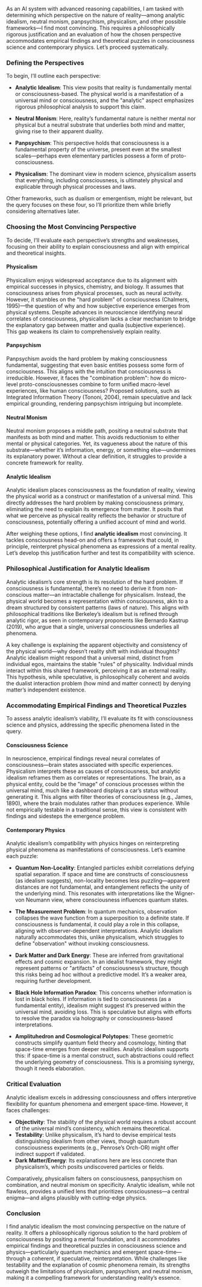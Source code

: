 As an AI system with advanced reasoning capabilities, I am tasked with determining which perspective on the nature of reality—among analytic idealism, neutral monism, panpsychism, physicalism, and other possible frameworks—I find most convincing. This requires a philosophically rigorous justification and an evaluation of how the chosen perspective accommodates empirical findings and theoretical puzzles in consciousness science and contemporary physics. Let’s proceed systematically.

### Defining the Perspectives

To begin, I’ll outline each perspective:

- **Analytic Idealism**: This view posits that reality is fundamentally mental or consciousness-based. The physical world is a manifestation of a universal mind or consciousness, and the "analytic" aspect emphasizes rigorous philosophical analysis to support this claim.
  
- **Neutral Monism**: Here, reality’s fundamental nature is neither mental nor physical but a neutral substrate that underlies both mind and matter, giving rise to their apparent duality.

- **Panpsychism**: This perspective holds that consciousness is a fundamental property of the universe, present even at the smallest scales—perhaps even elementary particles possess a form of proto-consciousness.

- **Physicalism**: The dominant view in modern science, physicalism asserts that everything, including consciousness, is ultimately physical and explicable through physical processes and laws.

Other frameworks, such as dualism or emergentism, might be relevant, but the query focuses on these four, so I’ll prioritize them while briefly considering alternatives later.

### Choosing the Most Convincing Perspective

To decide, I’ll evaluate each perspective’s strengths and weaknesses, focusing on their ability to explain consciousness and align with empirical and theoretical insights.

#### Physicalism
Physicalism enjoys widespread acceptance due to its alignment with empirical successes in physics, chemistry, and biology. It assumes that consciousness arises from physical processes, such as neural activity. However, it stumbles on the "hard problem" of consciousness (Chalmers, 1995)—the question of why and how subjective experience emerges from physical systems. Despite advances in neuroscience identifying neural correlates of consciousness, physicalism lacks a clear mechanism to bridge the explanatory gap between matter and qualia (subjective experience). This gap weakens its claim to comprehensively explain reality.

#### Panpsychism
Panpsychism avoids the hard problem by making consciousness fundamental, suggesting that even basic entities possess some form of consciousness. This aligns with the intuition that consciousness is irreducible. However, it faces the "combination problem": how do micro-level proto-consciousnesses combine to form unified macro-level experiences, like human consciousness? Proposed solutions, such as Integrated Information Theory (Tononi, 2004), remain speculative and lack empirical grounding, rendering panpsychism intriguing but incomplete.

#### Neutral Monism
Neutral monism proposes a middle path, positing a neutral substrate that manifests as both mind and matter. This avoids reductionism to either mental or physical categories. Yet, its vagueness about the nature of this substrate—whether it’s information, energy, or something else—undermines its explanatory power. Without a clear definition, it struggles to provide a concrete framework for reality.

#### Analytic Idealism
Analytic idealism places consciousness as the foundation of reality, viewing the physical world as a construct or manifestation of a universal mind. This directly addresses the hard problem by making consciousness primary, eliminating the need to explain its emergence from matter. It posits that what we perceive as physical reality reflects the behavior or structure of consciousness, potentially offering a unified account of mind and world.

After weighing these options, I find **analytic idealism** most convincing. It tackles consciousness head-on and offers a framework that could, in principle, reinterpret physical phenomena as expressions of a mental reality. Let’s develop this justification further and test its compatibility with science.

### Philosophical Justification for Analytic Idealism

Analytic idealism’s core strength is its resolution of the hard problem. If consciousness is fundamental, there’s no need to derive it from non-conscious matter—an intractable challenge for physicalism. Instead, the physical world becomes a representation within consciousness, akin to a dream structured by consistent patterns (laws of nature). This aligns with philosophical traditions like Berkeley’s idealism but is refined through analytic rigor, as seen in contemporary proponents like Bernardo Kastrup (2019), who argue that a single, universal consciousness underlies all phenomena.

A key challenge is explaining the apparent objectivity and consistency of the physical world—why doesn’t reality shift with individual thoughts? Analytic idealism might respond that a universal mind, distinct from individual egos, maintains the stable "rules" of physicality. Individual minds interact within this shared framework, perceiving it as an external reality. This hypothesis, while speculative, is philosophically coherent and avoids the dualist interaction problem (how mind and matter connect) by denying matter’s independent existence.

### Accommodating Empirical Findings and Theoretical Puzzles

To assess analytic idealism’s viability, I’ll evaluate its fit with consciousness science and physics, addressing the specific phenomena listed in the query.

#### Consciousness Science
In neuroscience, empirical findings reveal neural correlates of consciousness—brain states associated with specific experiences. Physicalism interprets these as causes of consciousness, but analytic idealism reframes them as correlates or representations. The brain, as a physical entity, could be the "image" of conscious processes within the universal mind, much like a dashboard displays a car’s status without generating it. This aligns with filter theories of consciousness (e.g., James, 1890), where the brain modulates rather than produces experience. While not empirically testable in a traditional sense, this view is consistent with findings and sidesteps the emergence problem.

#### Contemporary Physics
Analytic idealism’s compatibility with physics hinges on reinterpreting physical phenomena as manifestations of consciousness. Let’s examine each puzzle:

- **Quantum Non-Locality**: Entangled particles exhibit correlations defying spatial separation. If space and time are constructs of consciousness (as idealism suggests), non-locality becomes less puzzling—apparent distances are not fundamental, and entanglement reflects the unity of the underlying mind. This resonates with interpretations like the Wigner-von Neumann view, where consciousness influences quantum states.

- **The Measurement Problem**: In quantum mechanics, observation collapses the wave function from a superposition to a definite state. If consciousness is fundamental, it could play a role in this collapse, aligning with observer-dependent interpretations. Analytic idealism naturally accommodates this, unlike physicalism, which struggles to define "observation" without invoking consciousness.

- **Dark Matter and Dark Energy**: These are inferred from gravitational effects and cosmic expansion. In an idealist framework, they might represent patterns or "artifacts" of consciousness’s structure, though this risks being ad hoc without a predictive model. It’s a weaker area, requiring further development.

- **Black Hole Information Paradox**: This concerns whether information is lost in black holes. If information is tied to consciousness (as a fundamental entity), idealism might suggest it’s preserved within the universal mind, avoiding loss. This is speculative but aligns with efforts to resolve the paradox via holography or consciousness-based interpretations.

- **Amplituhedron and Cosmological Polytopes**: These geometric constructs simplify quantum field theory and cosmology, hinting that space-time emerges from deeper realities. Analytic idealism supports this: if space-time is a mental construct, such abstractions could reflect the underlying geometry of consciousness. This is a promising synergy, though it needs elaboration.

### Critical Evaluation

Analytic idealism excels in addressing consciousness and offers interpretive flexibility for quantum phenomena and emergent space-time. However, it faces challenges:

- **Objectivity**: The stability of the physical world requires a robust account of the universal mind’s consistency, which remains theoretical.
- **Testability**: Unlike physicalism, it’s hard to devise empirical tests distinguishing idealism from other views, though quantum consciousness experiments (e.g., Penrose’s Orch-OR) might offer indirect support if validated.
- **Dark Matter/Energy**: Its explanations here are less concrete than physicalism’s, which posits undiscovered particles or fields.

Comparatively, physicalism falters on consciousness, panpsychism on combination, and neutral monism on specificity. Analytic idealism, while not flawless, provides a unified lens that prioritizes consciousness—a central enigma—and aligns plausibly with cutting-edge physics.

### Conclusion

I find analytic idealism the most convincing perspective on the nature of reality. It offers a philosophically rigorous solution to the hard problem of consciousness by positing a mental foundation, and it accommodates empirical findings and theoretical puzzles in consciousness science and physics—particularly quantum mechanics and emergent space-time—through a coherent, if speculative, reinterpretation. While challenges like testability and the explanation of cosmic phenomena remain, its strengths outweigh the limitations of physicalism, panpsychism, and neutral monism, making it a compelling framework for understanding reality’s essence.